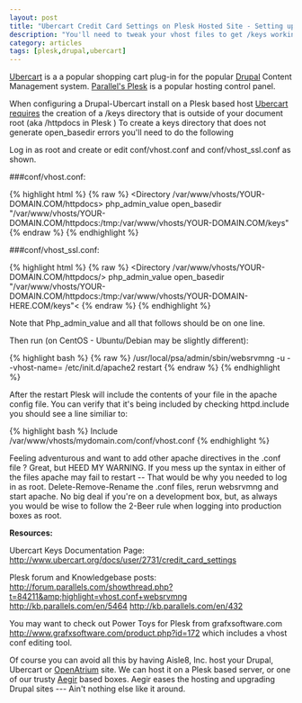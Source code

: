 ```yaml
---
layout: post
title: "Ubercart Credit Card Settings on Plesk Hosted Site - Setting up /keys"
description: "You'll need to tweak your vhost files to get /keys working."
category: articles
tags: [plesk,drupal,ubercart]
---
```

<a title="Ubercart - One cart to rule them all!" href="http://ubercart.org" target="_blank">Ubercart</a> is a a popular shopping cart plug-in for the popular <a title="Drupal.org" href="http://drupal.org" target="_blank">Drupal</a> Content Management system. <a title="Parallels Plesk" href="http://www.parallels.com/spp/parallelsplesk/" target="_blank">Parallel's Plesk</a> is a popular hosting control panel.

When configuring a Drupal-Ubercart install on a Plesk based host <a title="Ubercart Credit Card Setup Documentation Page" href="http://www.ubercart.org/docs/user/2731/credit_card_settings" target="_blank">Ubercart requires</a> the creation of a /keys directory that is outside of your document root (aka /httpdocs in Plesk )  To create a keys directory that does not generate open_basedir errors you'll need to do the following

Log in as root and create or edit conf/vhost.conf and conf/vhost_ssl.conf as shown.

###conf/vhost.conf:

{% highlight html %}
{% raw %}
<Directory /var/www/vhosts/YOUR-DOMAIN.COM/httpdocs>
php_admin_value open_basedir "/var/www/vhosts/YOUR-DOMAIN.COM/httpdocs:/tmp:/var/www/vhosts/YOUR-DOMAIN.COM/keys"
</Directory>
{% endraw %}
{% endhighlight %}

###conf/vhost_ssl.conf:

{% highlight html %}
{% raw %}
<Directory /var/www/vhosts/YOUR-DOMAIN.COM/httpdocs/>
php_admin_value open_basedir "/var/www/vhosts/YOUR-DOMAIN.COM/httpdocs:/tmp:/var/www/vhosts/YOUR-DOMAIN-HERE.COM/keys"<
</Directory>
{% endraw %}
{% endhighlight %}

Note that Php_admin_value and all that follows should be on one line.

Then run (on CentOS - Ubuntu/Debian may be slightly different):

{% highlight bash %}
{% raw %}
/usr/local/psa/admin/sbin/websrvmng -u --vhost-name=<domainname>
/etc/init.d/apache2 restart
{% endraw %}
{% endhighlight %}

After the restart Plesk will include the contents of your file in the apache config file. You can verify that it's being included by checking httpd.include you should see a line similiar to:

{% highlight bash %}
Include /var/www/vhosts/mydomain.com/conf/vhost.conf
{% endhighlight %}

Feeling adventurous and want to add other apache directives in the .conf file ?   Great, but HEED MY WARNING.  If you mess up the syntax in either of the files apache may fail to restart -- That would be why you needed to log in as root.   Delete-Remove-Rename the .conf files, rerun websrvmng and start apache.  No big deal if you're on a development box, but, as always you would be wise to follow the 2-Beer rule when logging into production boxes as root.

<strong>Resources:</strong>

Ubercart Keys Documentation Page:
<a href="http://www.ubercart.org/docs/user/2731/credit_card_settings">http://www.ubercart.org/docs/user/2731/credit_card_settings</a>

Plesk forum and Knowledgebase posts:
<a href="http://forum.parallels.com/showthread.php?t=84211&amp;highlight=vhost.conf+websrvmng">http://forum.parallels.com/showthread.php?t=84211&amp;highlight=vhost.conf+websrvmng</a>
<a href="http://kb.parallels.com/en/5464">http://kb.parallels.com/en/5464</a>
<a href="http://kb.parallels.com/en/432">http://kb.parallels.com/en/432</a>

You may want to check out Power Toys for Plesk from grafxsoftware.com <a href="http://www.grafxsoftware.com/product.php?id=172">http://www.grafxsoftware.com/product.php?id=172</a> which includes a vhost conf editing tool.

Of course you can avoid all this by having Aisle8, Inc. host your Drupal, Ubercart or <a title="Open Atrium" href="http://openatrium.com" target="_blank">OpenAtrium</a> site.  We can host it on a Plesk based server, or one of our trusty <a href="http://groups.drupal.org/aegir-hosting-system" target="_blank">Aegir</a> based boxes.  Aegir eases the hosting and upgrading Drupal sites ---   Ain't nothing else like it around.
